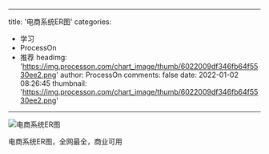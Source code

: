 
---
title: '电商系统ER图'
categories: 
 - 学习
 - ProcessOn
 - 推荐
headimg: 'https://img.processon.com/chart_image/thumb/6022009df346fb64f5530ee2.png'
author: ProcessOn
comments: false
date: 2022-01-02 08:26:45
thumbnail: 'https://img.processon.com/chart_image/thumb/6022009df346fb64f5530ee2.png'
---

<div>   
<img class="thumb" alt="电商系统ER图" src="https://img.processon.com/chart_image/thumb/6022009df346fb64f5530ee2.png" referrerpolicy="no-referrer">
<p>电商系统ER图，全网最全，商业可用</p>  
</div>
            